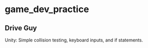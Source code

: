 # game_dev_practice

## Drive Guy
Unity: Simple collision testing, keyboard inputs, and if statements.
